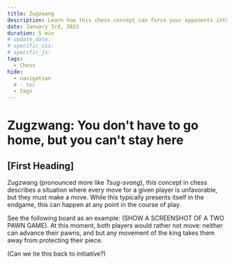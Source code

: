 ```yaml
---
title: Zugzwang
description: Learn how this chess concept can force your opponents into unfavorable positions
date: January 3rd, 2022
duration: 5 min
# update_date:
# specific_css:
# specific_js:
tags:
  - Chess
hide:
  - navigation
  # - toc
  - tags
---
```


# Zugzwang: You don't have to go home, but you can't stay here

## [First Heading]

Zugzwang (pronounced more like _Tsug-svang_), this concept in chess describes a situation where every move for a given player is unfavorable, but they must make a move. While this typically presents itself in the endgame, this can happen at any point in the course of play.

See the following board as an example: (SHOW A SCREENSHOT OF A TWO PAWN GAME). At this moment, both players would rather not move: neither can advance their pawns, and but any movement of the king takes them away from protecting their piece.

(Can we tie this back to initiative?)

[^1]:
